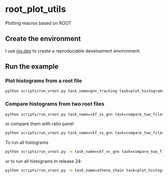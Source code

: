 # root_plot_utils
Plotting macros based on ROOT

## Create the environment
I use [nix.dev](https://nix.dev/) to create a reproduciable development environment.

## Run the example

### Plot histograms from a root file
```bash
python scripts/run_vroot.py task_name=gnn_tracking task=plot_histograms histograms=rel24_idpvm_efficiencies task.filehandle.path=data/physval.v4.root
```
### Compare histograms from two root files
```bash
python scripts/run_vroot.py task_name=ckf_vs_gnn task=compare_two_files histograms=idpvm_efficiencies
```
or compare them with ratio panel
```bash
python scripts/run_vroot.py task_name=ckf_vs_gnn task=compare_two_files task.with_ratio=true canvas=with_ratio histograms=idpvm_resolution
```

To run all histograms
```bash
python scripts/run_vroot.py -m task_name=ckf_vs_gnn task=compare_two_files task.with_ratio=true canvas=with_ratio
```
or to run all histograms in release 24:
```bash
python scripts/run_vroot.py -m task_name=athena_chain task=plot_histograms task.filehandle.path=physval_debug.root  "histograms=glob(rel24_idpvm*)"
```